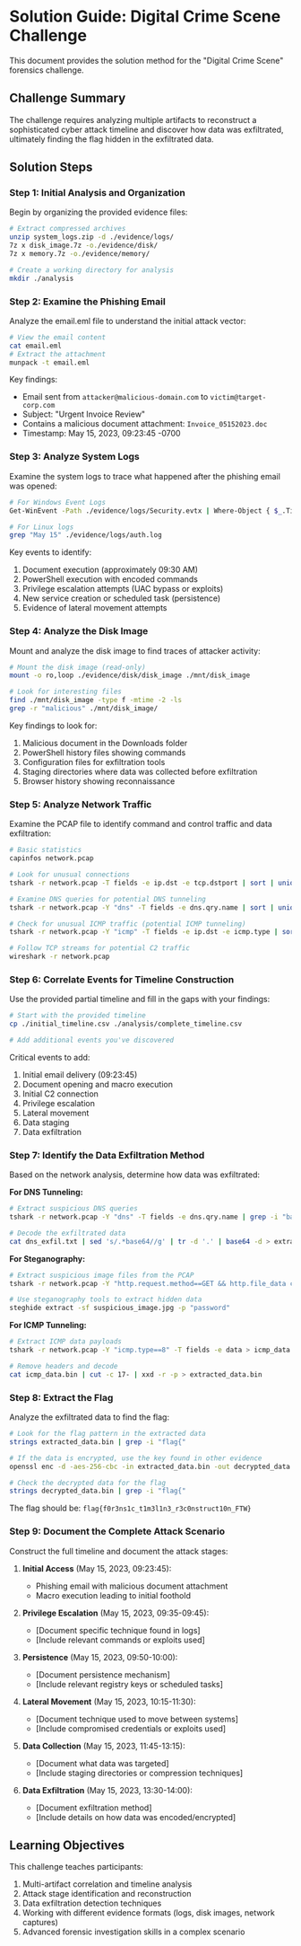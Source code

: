# Solution Guide: Digital Crime Scene Challenge

This document provides the solution method for the "Digital Crime Scene" forensics challenge.

## Challenge Summary
The challenge requires analyzing multiple artifacts to reconstruct a sophisticated cyber attack timeline and discover how data was exfiltrated, ultimately finding the flag hidden in the exfiltrated data.

## Solution Steps

### Step 1: Initial Analysis and Organization
Begin by organizing the provided evidence files:

```bash
# Extract compressed archives
unzip system_logs.zip -d ./evidence/logs/
7z x disk_image.7z -o./evidence/disk/
7z x memory.7z -o./evidence/memory/

# Create a working directory for analysis
mkdir ./analysis
```

### Step 2: Examine the Phishing Email
Analyze the email.eml file to understand the initial attack vector:

```bash
# View the email content
cat email.eml
# Extract the attachment
munpack -t email.eml
```

Key findings:
- Email sent from `attacker@malicious-domain.com` to `victim@target-corp.com`
- Subject: "Urgent Invoice Review"
- Contains a malicious document attachment: `Invoice_05152023.doc`
- Timestamp: May 15, 2023, 09:23:45 -0700

### Step 3: Analyze System Logs
Examine the system logs to trace what happened after the phishing email was opened:

```bash
# For Windows Event Logs
Get-WinEvent -Path ./evidence/logs/Security.evtx | Where-Object { $_.TimeCreated -ge "2023-05-15" } | Format-List

# For Linux logs
grep "May 15" ./evidence/logs/auth.log
```

Key events to identify:
1. Document execution (approximately 09:30 AM)
2. PowerShell execution with encoded commands
3. Privilege escalation attempts (UAC bypass or exploits)
4. New service creation or scheduled task (persistence)
5. Evidence of lateral movement attempts

### Step 4: Analyze the Disk Image
Mount and analyze the disk image to find traces of attacker activity:

```bash
# Mount the disk image (read-only)
mount -o ro,loop ./evidence/disk/disk_image ./mnt/disk_image

# Look for interesting files
find ./mnt/disk_image -type f -mtime -2 -ls
grep -r "malicious" ./mnt/disk_image/
```

Key findings to look for:
1. Malicious document in the Downloads folder
2. PowerShell history files showing commands
3. Configuration files for exfiltration tools
4. Staging directories where data was collected before exfiltration
5. Browser history showing reconnaissance

### Step 5: Analyze Network Traffic
Examine the PCAP file to identify command and control traffic and data exfiltration:

```bash
# Basic statistics
capinfos network.pcap

# Look for unusual connections
tshark -r network.pcap -T fields -e ip.dst -e tcp.dstport | sort | uniq -c | sort -nr

# Examine DNS queries for potential DNS tunneling
tshark -r network.pcap -Y "dns" -T fields -e dns.qry.name | sort | uniq -c

# Check for unusual ICMP traffic (potential ICMP tunneling)
tshark -r network.pcap -Y "icmp" -T fields -e ip.dst -e icmp.type | sort | uniq -c

# Follow TCP streams for potential C2 traffic
wireshark -r network.pcap
```

### Step 6: Correlate Events for Timeline Construction
Use the provided partial timeline and fill in the gaps with your findings:

```bash
# Start with the provided timeline
cp ./initial_timeline.csv ./analysis/complete_timeline.csv

# Add additional events you've discovered
```

Critical events to add:
1. Initial email delivery (09:23:45)
2. Document opening and macro execution
3. Initial C2 connection
4. Privilege escalation
5. Lateral movement
6. Data staging
7. Data exfiltration

### Step 7: Identify the Data Exfiltration Method
Based on the network analysis, determine how data was exfiltrated:

**For DNS Tunneling:**
```bash
# Extract suspicious DNS queries
tshark -r network.pcap -Y "dns" -T fields -e dns.qry.name | grep -i "base64" > dns_exfil.txt

# Decode the exfiltrated data
cat dns_exfil.txt | sed 's/.*base64//g' | tr -d '.' | base64 -d > extracted_data.bin
```

**For Steganography:**
```bash
# Extract suspicious image files from the PCAP
tshark -r network.pcap -Y "http.request.method==GET && http.file_data contains JPG" -T fields -e http.file_data > suspicious_image.jpg

# Use steganography tools to extract hidden data
steghide extract -sf suspicious_image.jpg -p "password"
```

**For ICMP Tunneling:**
```bash
# Extract ICMP data payloads
tshark -r network.pcap -Y "icmp.type==8" -T fields -e data > icmp_data.bin

# Remove headers and decode
cat icmp_data.bin | cut -c 17- | xxd -r -p > extracted_data.bin
```

### Step 8: Extract the Flag
Analyze the exfiltrated data to find the flag:

```bash
# Look for the flag pattern in the extracted data
strings extracted_data.bin | grep -i "flag{"

# If the data is encrypted, use the key found in other evidence
openssl enc -d -aes-256-cbc -in extracted_data.bin -out decrypted_data.bin -k "keyFoundInEvidence"

# Check the decrypted data for the flag
strings decrypted_data.bin | grep -i "flag{"
```

The flag should be: `flag{f0r3ns1c_t1m3l1n3_r3c0nstruct10n_FTW}`

### Step 9: Document the Complete Attack Scenario
Construct the full timeline and document the attack stages:

1. **Initial Access** (May 15, 2023, 09:23:45):
   - Phishing email with malicious document attachment
   - Macro execution leading to initial foothold

2. **Privilege Escalation** (May 15, 2023, 09:35-09:45):
   - [Document specific technique found in logs]
   - [Include relevant commands or exploits used]

3. **Persistence** (May 15, 2023, 09:50-10:00):
   - [Document persistence mechanism]
   - [Include relevant registry keys or scheduled tasks]

4. **Lateral Movement** (May 15, 2023, 10:15-11:30):
   - [Document technique used to move between systems]
   - [Include compromised credentials or exploits used]

5. **Data Collection** (May 15, 2023, 11:45-13:15):
   - [Document what data was targeted]
   - [Include staging directories or compression techniques]

6. **Data Exfiltration** (May 15, 2023, 13:30-14:00):
   - [Document exfiltration method]
   - [Include details on how data was encoded/encrypted]

## Learning Objectives
This challenge teaches participants:
1. Multi-artifact correlation and timeline analysis
2. Attack stage identification and reconstruction
3. Data exfiltration detection techniques
4. Working with different evidence formats (logs, disk images, network captures)
5. Advanced forensic investigation skills in a complex scenario 
